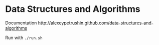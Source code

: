 # Data Structures and Algorithms

Documentation http://alexeypetrushin.github.com/data-structures-and-algorithms

Run with `./run.sh`